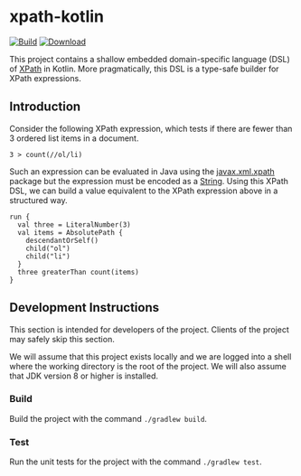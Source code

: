 # xpath-kotlin

[![Build][build-image]][build]
[![Download][download-image]][download]

This project contains a shallow embedded domain-specific language (DSL) of
[XPath][xpath] in Kotlin. More pragmatically, this DSL is a type-safe builder
for XPath expressions.


## Introduction

Consider the following XPath expression, which tests if there are fewer than 3
ordered list items in a document.

    3 > count(//ol/li)

Such an expression can be evaluated in Java using the [javax.xml.xpath] package
but the expression must be encoded as a [String]. Using this XPath DSL, we
can build a value equivalent to the XPath expression above in a structured way.

    run {
      val three = LiteralNumber(3)
      val items = AbsolutePath {
        descendantOrSelf()
        child("ol")
        child("li")
      }
      three greaterThan count(items)
    }

## Development Instructions

This section is intended for developers of the project. Clients of the project
may safely skip this section.

We will assume that this project exists locally and we are logged into a shell
where the working directory is the root of the project. We will also assume that
JDK version 8 or higher is installed.

### Build

Build the project with the command `./gradlew build`.

### Test

Run the unit tests for the project with the command `./gradlew test`.

[build-image]: https://travis-ci.com/hubbards/xpath-kotlin.svg?branch=master
[build]: https://travis-ci.com/hubbards/xpath-kotlin
[download-image]: https://api.bintray.com/packages/hubbards/maven/xpath-kotlin/images/download.svg
[download]: https://bintray.com/hubbards/maven/xpath-kotlin/_latestVersion
[javax.xml.xpath]: https://docs.oracle.com/javase/8/docs/api/javax/xml/xpath/package-summary.html
[String]: https://docs.oracle.com/javase/8/docs/api/java/lang/String.html
[xpath]: https://www.w3.org/TR/1999/REC-xpath-19991116
